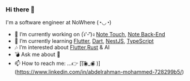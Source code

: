 ### Hi there 👋

I'm a software engineer at NoWhere (◔◡◔)

- 🔭 I’m currently working on (ง︡'-'︠)ง [Note Touch](https://github.com/magician20/note_touch), [Note Back-End](https://github.com/magician20/pagee-smooth)
- 🌱 I’m currently learning [Flutter](https://flutter.dev/), [Dart](https://dart.dev/), [NestJS](https://nestjs.com/), [TypeScript](https://www.typescriptlang.org/)
- 🎶 I’m interested about [Flutter](https://flutter.dev/),[Rust](https://www.rust-lang.org//) & AI
- 💣 Ask me about 🤔
- 📫 How to reach me: ...👉 [(͠◉_◉᷅ )] (https://www.linkedin.com/in/abdelrahman-mohammed-728299b5/)


